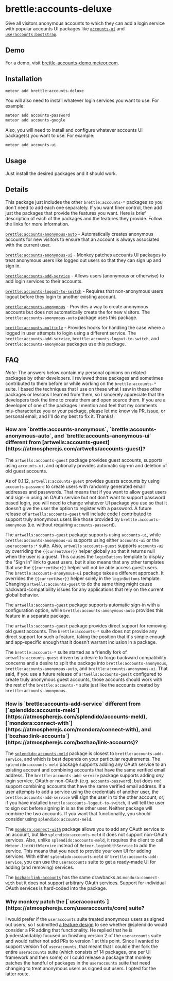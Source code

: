 # brettle:accounts-deluxe

Give all visitors anonymous accounts to which they can add a login service
with popular accounts UI packages like
[`accounts-ui`](https://atmospherejs.com/meteor/accounts-ui) and
[`useraccounts:bootstrap`](https://atmospherejs.com/useraccounts/bootstrap).

## Demo

For a demo, visit
[brettle-accounts-demo.meteor.com](http://brettle-accounts-demo.meteor.com).

## Installation

```sh
meteor add brettle:accounts-deluxe
```

You will also need to install whatever login services you want to use. For
example:

```sh
meteor add accounts-password
meteor add accounts-google
```

Also, you will need to install and configure whatever accounts UI package(s) you
want to use. For example:

```sh
meteor add accounts-ui
```

## Usage

Just install the desired packages and it should work.

## Details

This package just includes the other `brettle:accounts-*` packages so you don't
need to add each one separately. If you want finer control, then add just the
packages that provide the features you want. Here is brief description of each
of the packages and the features they provide. Follow the links for more
information.

[`brettle:accounts-anonymous-auto`](https://atmospherejs.com/brettle/accounts-anonymous-auto) -
Automatically creates anonymous accounts for new visitors to ensure that
an account is always associated with the current user.

[`brettle:accounts-anonymous-ui`](https://atmospherejs.com/brettle/accounts-anonymous-ui) -
Monkey patches accounts UI packages to treat anonymous users like logged out
users so that they can sign up and sign in.

[`brettle:accounts-add-service`](https://atmospherejs.com/brettle/accounts-add-service) -
Allows users (anonymous or otherwise) to add login services to their accounts.

[`brettle:accounts-logout-to-switch`](https://atmospherejs.com/brettle/accounts-logout-to-switch) -
Requires that non-anonymous users logout before they login to another existing
account.

[`brettle:accounts-anonymous`](https://atmospherejs.com/brettle/accounts-anonymous) -
Provides a way to create anonymous accounts but does not automatically create
the for new visitors. The `brettle:accounts-anonymous-auto` package uses this
package.

[`brettle:accounts-multiple`](https://atmospherejs.com/brettle/accounts-multiple) -
Provides hooks for handling the case where a logged in user attempts to login
using a different service. The `brettle:accounts-add-service`,
`brettle:accounts-logout-to-switch`, and `brettle:accounts-anonymous` packages
use this package.

## FAQ

*Note*: The answers below contain my personal opinions on related packages by
other developers. I reviewed those packages and sometimes contributed to them
before or while working on the `brettle:accounts-*` suite. I based the
techniques that I use on these what I saw in these other packages or lessons I
learned from them, so I sincerely appreciate that the developers took the time
to create them and open source them. If you are a developer of one of the
packages I mention and feel that my comments mis-characterize you or your
package, please let me know via PR, issue, or personal email, and I'll do my
best to fix it. Thanks!

 <h3>How are `brettle:accounts-anonymous`, `brettle:accounts-anonymous-auto`, and `brettle:accounts-anonymous-ui` different from [artwells:accounts-guest](https://atmospherejs.com/artwells/accounts-guest)?</h3>

The `artwells:accounts-guest` package provides guest accounts, supports using
`accounts-ui`, and optionally provides automatic sign-in and deletion of old
guest accounts.

As of 0.1.12, `artwells:accounts-guest` provides guests accounts by using
`accounts-password` to create users with randomly generated email addresses and
passwords. That means that if you want to allow guest users and sign-in using an
OAuth service but not don't want to support password based login, you will need
to change whatever UI package you use so that it doesn't give the user the
option to register with a password. A future release of
`artwells:accounts-guest` will include [code I
contributed](https://github.com/artwells/meteor-accounts-guest/pull/35) to
support truly anonymous users like those provided by
`brettle:accounts-anonymous` (i.e. without requiring `accounts-password`).

The `artwells:accounts-guest` package supports using `accounts-ui`, while
`brettle:accounts-anonymous-ui` supports using either `accounts-ui` or the
`useraccounts:*` suite. Also, `artwells:accounts-guest` supports `accounts-ui`
by overriding the `{{currentUser}}` helper globally so that it returns null when
the user is a guest. This causes the `loginButtons` template to display the
"Sign In" link to guest users, but it also means that any other templates that
use the `{{currentUser}}` helper will not be able access guest users. The
`brettle:accounts-anonymous-ui` package takes a different approach. It overrides
the `{{currentUser}}` helper solely in the `loginButtons` template. Changing
`artwells:accounts-guest` to do the same thing might cause
backward-compatibility issues for any applications that rely on the current
global behavior.

The `artwells:accounts-guest` package supports automatic sign-in with a
configuration option, while `brettle:accounts-anonymous-auto` provides this
feature in a separate package.

The `artwells:accounts-guest` package provides direct support for removing old
guest accounts. The `brettle:accounts-*` suite does not provide any direct
support for such a feature, taking the position that it's simple enough and
app-specific enough that it doesn't warrant inclusion in a package.

The `brettle:accounts-*` suite started as a friendly fork of
`artwells:accounts-guest` driven by a desire to forgo backward compatibility
concerns and a desire to split the package into `brettle:accounts-anonymous`,
`brettle:accounts-anonymous-auto`, and `brettle:accounts-anonymous-ui`. That
said, if you use a future release of `artwells:accounts-guest` configured to
create truly anonymous guest accounts, those accounts should work with the rest
of the `brettle:accounts-*` suite just like the accounts created by
`brettle:accounts-anonymous`.

 <h3>How is `brettle:accounts-add-service` different from
 [`splendido:accounts-meld`](https://atmospherejs.com/splendido/accounts-meld),
 [`mondora:connect-with`](https://atmospherejs.com/mondora/connect-with), and [`bozhao:link-accounts`](https://atmospherejs.com/bozhao/link-accounts)?</h3>

The
[`splendido:accounts-meld`](https://atmospherejs.com/splendido/accounts-meld)
package is closest to `brettle:accounts-add-service`, and which is best depends
on your particular requirements. The `splendido:accounts-meld` package supports
adding any OAuth service to an existing account and combining accounts that have
the same verified email address. The `brettle:accounts-add-service` package
supports adding *any* login service, OAuth or non-OAuth (e.g.
`accounts-password`), but does *not* support combining accounts that have the
same verified email address. If a user attempts to add a service using the
credentials of another user, the `brettle:accounts-add-service` will sign the
user in to the other account, or, if you have installed
`brettle:accounts-logout-to-switch`, it will tell the user to sign out before
signing in is as the other user. Neither package will combine the two accounts.
If you want that functionality, you should consider using
`splendido:accounts-meld`.

The [`mondora:connect-with`](https://atmospherejs.com/mondora/connect-with)
package allows you to add any OAuth service to an account, but like
`splendido:accounts-meld` it does not support non-OAuth services. Also, unlike
`splendido:accounts-meld`, it requires the client to call
`Meteor.linkWithService` instead of `Meteor.loginWithService` to add the
service. This means that you need to provide your own UI for adding services.
With either `splendido:accounts-meld` or `brettle:accounts-add-service`, you can
use the `useraccounts` suite to get a ready-made UI for adding (and removing)
services.

The [`bozhao:link-accounts`](https://atmospherejs.com/bozhao/link-accounts) has
the same drawbacks as `mondora:connect-with` but it does not support arbitrary
OAuth services. Support for individual OAuth services is hard-coded into the
package.

 <h3>Why monkey patch the
 [`useraccounts`](https://atmospherejs.com/useraccounts/core) suite?</h3>

I would prefer if the `useraccounts` suite treated anonymous users as signed out
users, so I submitted [a feature
design](https://github.com/meteor-useraccounts/core/issues/499) to see whether
@splendido would consider a PR adding that functionality. He replied that he is
(understandably) focused on finishing version 2 of the `useraccounts` suite and
would rather not add PRs to version 1 at this point. Since I wanted to support
version 1 of `useraccounts`, that meant that I could either fork the entire
`useraccounts` suite (which consists of 14 packages, one per UI framework and
then some) or I could release a package that monkey patches the handful of
packages in the `useraccounts` suite that need changing to treat anonymous users
as signed out users. I opted for the latter route.
